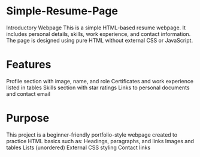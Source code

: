# Simple-Resume-Page
Introductory Webpage
This is a simple HTML-based resume webpage. It includes personal details, skills, work experience, and contact information.
The page is designed using pure HTML without external CSS or JavaScript.

# Features
Profile section with image, name, and role
Certificates and work experience listed in tables
Skills section with star ratings
Links to personal documents and contact email

# Purpose
This project is a beginner-friendly portfolio-style webpage created to practice HTML basics such as:
Headings, paragraphs, and links
Images and tables
Lists (unordered)
External CSS styling
Contact links
